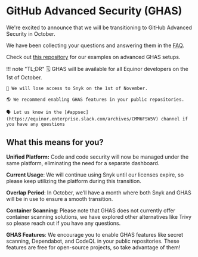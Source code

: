 # GitHub Advanced Security (GHAS)

We're excited to announce that we will be transitioning to GitHub Advanced Security in October.

We have been collecting your questions and answering them in the [FAQ](faq.md).

Check out [this repository](https://github.com/equinor/appsec-ghas-examples) for our examples on advanced GHAS setups.

!!! note "TL;DR"
    🗓️ GHAS will be available for all Equinor developers on the 1st of October.

    🤷 We will lose access to Snyk on the 1st of November.

    🌎 We recommend enabling GHAS features in your public repositories.

    🗣️ Let us know in the [#appsec](https://equinor.enterprise.slack.com/archives/CMM6FSW5V) channel if you have any questions

## What this means for you?

**Unified Platform:** Code and code security will now be managed under the same platform, eliminating the need for a separate dashboard.

**Current Usage**: We will continue using Snyk until our licenses expire, so please keep utilizing the platform during this transition.

**Overlap Period**: In October, we’ll have a month where both Snyk and GHAS will be in use to ensure a smooth transition.

**Container Scanning**: Please note that GHAS does not currently offer container scanning solutions, we have explored other alternatives like Trivy so please reach out if you have any questions.

**GHAS Features**: We encourage you to enable GHAS features like secret scanning, Dependabot, and CodeQL in your public repositories. These features are free for open-source projects, so take advantage of them!
